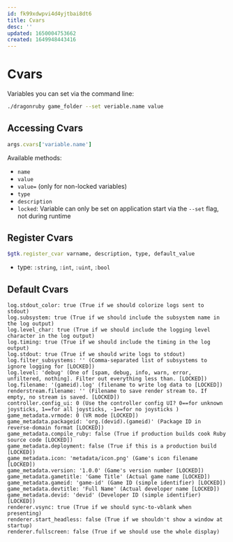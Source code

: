 ```yaml
---
id: fk99xdwpvi4d4yjtbai8dt6
title: Cvars
desc: ''
updated: 1650004753662
created: 1649948443416
---
```


# Cvars

Variables you can set via the command line:

```sh
./dragonruby game_folder --set veriable.name value
```

## Accessing Cvars
```rb
args.cvars['variable.name']
```

Available methods:
- `name`
- `value`
- `value=` (only for non-locked variables)
- `type`
- `description`
- `locked`: Variable can only be set on application start via the `--set` flag, not during runtime

## Register Cvars
```rb
$gtk.register_cvar varname, description, type, default_value
```
- type: `:string`, `:int`, `:uint`, `:bool`

## Default Cvars

```
log.stdout_color: true (True if we should colorize logs sent to stdout)
log.subsystem: true (True if we should include the subsystem name in the log output)
log.level_char: true (True if we should include the logging level character in the log output)
log.timing: true (True if we should include the timing in the log output)
log.stdout: true (True if we should write logs to stdout)
log.filter_subsystems: '' (Comma-separated list of subsystems to ignore logging for [LOCKED])
log.level: 'debug' (One of [spam, debug, info, warn, error, unfiltered, nothing]. Filter out everything less than. [LOCKED])
log.filename: '(gameid).log' (filename to write log data to [LOCKED])
renderstream.filename: '' (Filename to save render stream to. If empty, no stream is saved. [LOCKED])
controller.config_ui: 0 (Use the controller config UI? 0==for unknown joysticks, 1==for all joysticks, -1==for no joysticks )
game_metadata.vrmode: 0 (VR mode [LOCKED])
game_metadata.packageid: 'org.(devid).(gameid)' (Package ID in reverse-domain format [LOCKED])
game_metadata.compile_ruby: false (True if production builds cook Ruby source code [LOCKED])
game_metadata.deployment: false (True if this is a production build [LOCKED])
game_metadata.icon: 'metadata/icon.png' (Game's icon filename [LOCKED])
game_metadata.version: '1.0.0' (Game's version number [LOCKED])
game_metadata.gametitle: 'Game Title' (Actual game name [LOCKED])
game_metadata.gameid: 'game-id' (Game ID (simple identifier) [LOCKED])
game_metadata.devtitle: 'Full Name' (Actual developer name [LOCKED])
game_metadata.devid: 'devid' (Developer ID (simple identifier) [LOCKED])
renderer.vsync: true (True if we should sync-to-vblank when presenting)
renderer.start_headless: false (True if we shouldn't show a window at startup)
renderer.fullscreen: false (True if we should use the whole display)
```
